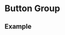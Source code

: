 <script setup>
import ButtonGroupExample from './button/examples/ButtonGroupExample.vue'
</script>

# Button Group

## Example
<ButtonGroupExample />